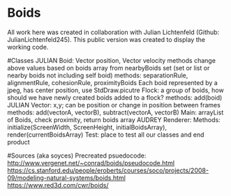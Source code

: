 # Boids

All work here was created in collaboration with Julian Lichtenfeld (Github: JulianLichtenfeld245). This public version was created to display the working code.


#Classes
JULIAN Boid: Vector position, Vector velocity
methods change above values based on boids array from nearbyBoids
set (set or list or nearby boids not including self boid)
    methods: separationRule, alignmentRule, cohesionRule, proximityBoids
Each boid represented by a jpeg, has center position, use StdDraw.picutre
Flock: a group of boids, how should we have newly created boids added to a flock?
    methods: add(boid)
JULIAN Vector: x,y; can be position or change in position between frames
    methods: add(vectorA, vectorB), subtract(vectorA, vectorB)
Main: arrayList of Boids,
    check proximity, return boids array
AUDREY Renderer:
    Methods: initialize(ScreenWidth, ScreenHeight, initialBoidsArray), render(currentBoidsArray)
Test: place to test all our classes and end product


#Sources (aka soyces)
Precreated psuedocode: http://www.vergenet.net/~conrad/boids/pseudocode.html
https://cs.stanford.edu/people/eroberts/courses/soco/projects/2008-09/modeling-natural-systems/boids.html
https://www.red3d.com/cwr/boids/

